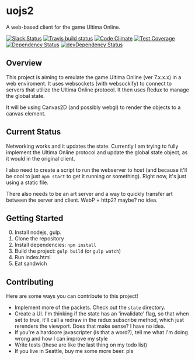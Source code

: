 # uojs2

A web-based client for the game Ultima Online.

[![Slack Status](http://kevinhikaruevans.com:3000/badge.svg)](http://kevinhikaruevans.com:3000/)
[![Travis build status](http://img.shields.io/travis/kevinhikaruevans/uojs2.svg?style=flat)](https://travis-ci.org/kevinhikaruevans/uojs2)
[![Code Climate](https://codeclimate.com/github/kevinhikaruevans/uojs2/badges/gpa.svg)](https://codeclimate.com/github/kevinhikaruevans/uojs2)
[![Test Coverage](https://codeclimate.com/github/kevinhikaruevans/uojs2/badges/coverage.svg)](https://codeclimate.com/github/kevinhikaruevans/uojs2)
[![Dependency Status](https://david-dm.org/kevinhikaruevans/uojs2.svg)](https://david-dm.org/kevinhikaruevans/uojs2)
[![devDependency Status](https://david-dm.org/kevinhikaruevans/uojs2/dev-status.svg)](https://david-dm.org/kevinhikaruevans/uojs2#info=devDependencies)

## Overview

This project is aiming to emulate the game Ultima Online (ver 7.x.x.x) in a web enviroment. It uses websockets (with websockify) to connect to servers that utilize the Ultima Online protocol. It then uses Redux to manage the global state.

It will be using Canvas2D (and possibly webgl) to render the objects to a canvas element. 

## Current Status

Networking works and it updates the state. Currently I am trying to fully implement the Ultima Online protocol and update the global state object, as it would in the original client. 

I also need to create a script to run the webserver to host (and because it'll be cool to just `npm start` to get it running or something). Right now, it's just using a static file.

There also needs to be an art server and a way to quickly transfer art between the server and client. WebP + http2? maybe? no idea.

## Getting Started

0. Install nodejs, gulp.
1. Clone the repository
2. Install dependencies: `npm install`
3. Build the project: `gulp build` (or `gulp watch`)
4. Run index.html
5. Eat sandwich

## Contributing

Here are some ways you can contribute to this project!

* Implement more of the packets. Check out the `state` directory.
* Create a UI. I'm thinking if the state has an 'invalidate' flag, so that when set to true, it'll call a redraw in the redux subscribe method, which just rerenders the viewport. Does that make sense? I have no idea.
* If you're a hardcore javascripter (is that a word?), tell me what I'm doing wrong and how I can improve my style
* Write tests (these are like the last thing on my todo list)
* If you live in Seattle, buy me some more beer. pls
